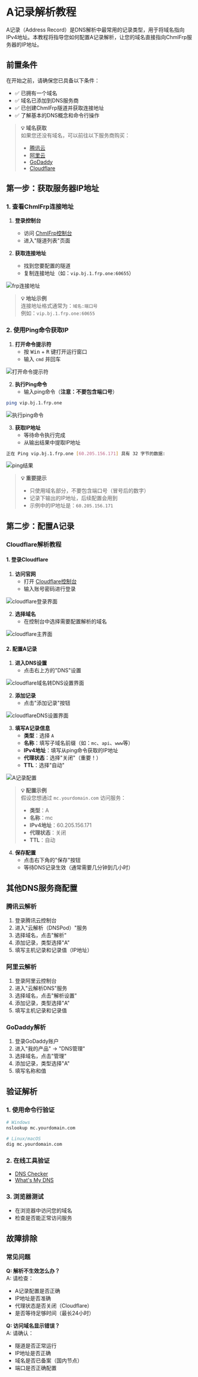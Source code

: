 # A记录解析教程

A记录（Address Record）是DNS解析中最常用的记录类型，用于将域名指向IPv4地址。本教程将指导您如何配置A记录解析，让您的域名直接指向ChmlFrp服务器的IP地址。

## 前置条件

在开始之前，请确保您已具备以下条件：

- ✅ 已拥有一个域名
- ✅ 域名已添加到DNS服务商
- ✅ 已创建ChmlFrp隧道并获取连接地址
- ✅ 了解基本的DNS概念和命令行操作

> **💡 域名获取**  
> 如果您还没有域名，可以前往以下服务商购买：
> - [腾讯云](https://cloud.tencent.com)
> - [阿里云](https://www.aliyun.com)
> - [GoDaddy](https://www.godaddy.com)
> - [Cloudflare](https://www.cloudflare.com)

## 第一步：获取服务器IP地址

### 1. 查看ChmlFrp连接地址

1. **登录控制台**
   - 访问 [ChmlFrp控制台](https://panel.chmlfrp.cn)
   - 进入"隧道列表"页面

2. **获取连接地址**
   - 找到您要配置的隧道
   - 复制连接地址（如：`vip.bj.1.frp.one:60655`）

![frp连接地址](./img/a-record/1.webp)

> **💡 地址示例**  
> 连接地址格式通常为：`域名:端口号`  
> 例如：`vip.bj.1.frp.one:60655`

### 2. 使用Ping命令获取IP

1. **打开命令提示符**
   - 按 <kbd>Win</kbd> + <kbd>R</kbd> 键打开运行窗口
   - 输入 `cmd` 并回车

![打开命令提示符](./img/a-record/2.webp)

2. **执行Ping命令**
   - 输入ping命令（**注意：不要包含端口号**）

```bash
ping vip.bj.1.frp.one
```

![执行ping命令](./img/a-record/3.webp)

3. **获取IP地址**
   - 等待命令执行完成
   - 从输出结果中提取IP地址

```bash
正在 Ping vip.bj.1.frp.one [60.205.156.171] 具有 32 字节的数据:
```

![ping结果](./img/a-record/4.webp)

> **💡 重要提示**  
> - 只使用域名部分，不要包含端口号（冒号后的数字）
> - 记录下输出的IP地址，后续配置会用到
> - 示例中的IP地址是：`60.205.156.171`

## 第二步：配置A记录

### Cloudflare解析教程

#### 1. 登录Cloudflare

1. **访问官网**
   - 打开 [Cloudflare控制台](https://dash.cloudflare.com/)
   - 输入账号密码进行登录

![cloudflare登录界面](./img/a-record/cloudflare1.webp)

2. **选择域名**
   - 在控制台中选择需要配置解析的域名

![cloudflare主界面](./img/a-record/cloudflare2.webp)

#### 2. 配置A记录

1. **进入DNS设置**
   - 点击右上方的"DNS"设置

![cloudflare域名转DNS设置界面](./img/a-record/cloudflare3.webp)

2. **添加记录**
   - 点击"添加记录"按钮

![cloudflareDNS设置界面](./img/a-record/cloudflare4.webp)

3. **填写A记录信息**
   - **类型**：选择 `A`
   - **名称**：填写子域名前缀（如：`mc`、`api`、`www`等）
   - **IPv4地址**：填写从ping命令获取的IP地址
   - **代理状态**：选择"关闭"（重要！）
   - **TTL**：选择"自动"

![A记录配置](./img/a-record/5.webp)

> **💡 配置示例**  
> 假设您想通过 `mc.yourdomain.com` 访问服务：
> - **类型**：A
> - **名称**：mc
> - **IPv4地址**：60.205.156.171
> - **代理状态**：关闭
> - **TTL**：自动

4. **保存配置**
   - 点击右下角的"保存"按钮
   - 等待DNS记录生效（通常需要几分钟到几小时）

## 其他DNS服务商配置

### 腾讯云解析

1. 登录腾讯云控制台
2. 进入"云解析（DNSPod）"服务
3. 选择域名，点击"解析"
4. 添加记录，类型选择"A"
5. 填写主机记录和记录值（IP地址）

### 阿里云解析

1. 登录阿里云控制台
2. 进入"云解析DNS"服务
3. 选择域名，点击"解析设置"
4. 添加记录，类型选择"A"
5. 填写主机记录和记录值

### GoDaddy解析

1. 登录GoDaddy账户
2. 进入"我的产品" → "DNS管理"
3. 选择域名，点击"管理"
4. 添加记录，类型选择"A"
5. 填写名称和值

## 验证解析

### 1. 使用命令行验证

```bash
# Windows
nslookup mc.yourdomain.com

# Linux/macOS
dig mc.yourdomain.com
```

### 2. 在线工具验证

- [DNS Checker](https://dnschecker.org/)
- [What's My DNS](https://whatsmydns.net/)

### 3. 浏览器测试

- 在浏览器中访问您的域名
- 检查是否能正常访问服务

## 故障排除

### 常见问题

**Q: 解析不生效怎么办？**  
A: 请检查：
- A记录配置是否正确
- IP地址是否准确
- 代理状态是否关闭（Cloudflare）
- 是否等待足够时间（最长24小时）

**Q: 访问域名显示错误？**  
A: 请确认：
- 隧道是否正常运行
- IP地址是否正确
- 域名是否已备案（国内节点）
- 端口是否正确配置